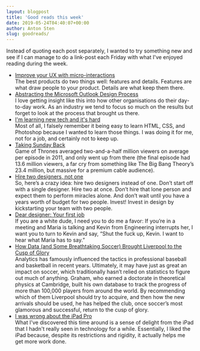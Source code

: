 ```yaml
---
layout: blogpost
title: 'Good reads this week'
date: 2019-05-24T04:40:07+00:00
author: Anton Sten
slug: goodreads/
---
```


Instead of quoting each post separately, I wanted to try something new and see if I can manage to do a link-post each Friday with what I've enjoyed reading during the week.

- [Improve your UX with micro-interactions](https://uxdesign.cc/improve-your-ux-with-micro-interactions-bd152445d8e5)<br />The best products do two things well: features and details. Features are what draw people to your product. Details are what keep them there.
- [Abstracting the Microsoft Outlook Design Process](https://medium.com/microsoft-design/abstracting-the-microsoft-outlook-design-process-ca811ea5053)<br />I love getting insight like this into how other organisations do their day-to-day work. As an industry we tend to focus so much on the results but forget to look at the process that brought us there.
- [I'm learning new tech and it's hard](https://automattic.design/2019/05/22/you-got-this/)<BR />Most of all, I falsely remember it being easy to learn HTML, CSS, and Photoshop because I wanted to learn those things. I was doing it for me, not for a job, and certainly not to keep up.
- [Taking Sunday Back](https://theoutline.com/post/7458/sunday-night-tv-is-over-game-of-thrones-the-sopranos-walking-dead?zd=1&zi=hhwgbfwa)<br />Game of Thrones averaged two-and-a-half million viewers on average per episode in 2011, and only went up from there (the final episode had 13.6 million viewers, a far cry from something like The Big Bang Theory’s 23.4 million, but massive for a premium cable audience).
- [Hire two designers, not one](http://bokardo.com/archives/hire-two-designers-not-one/)<br />So, here’s a crazy idea: hire two designers instead of one. Don’t start off with a single designer. Hire two at once. Don’t hire that lone person and expect them to perform miracles alone. And don’t wait until you have a years worth of budget for two people. Invest! Invest in design by kickstarting your team with two people.
- [Dear designer: Your first job](https://modus.medium.com/how-to-not-suck-at-your-first-design-job-5e8010f3fd7c)<br />If you are a white dude, I need you to do me a favor: If you’re in a meeting and Maria is talking and Kevin from Engineering interrupts her, I want you to turn to Kevin and say, “Shut the fuck up, Kevin. I want to hear what Maria has to say.”
- [How Data (and Some Breathtaking Soccer) Brought Liverpool to the Cusp of Glory](https://www.nytimes.com/2019/05/22/magazine/soccer-data-liverpool.html)<br />Analytics has famously influenced the tactics in professional baseball and basketball in recent years. Ultimately, it may have just as great an impact on soccer, which traditionally hasn’t relied on statistics to figure out much of anything. Graham, who earned a doctorate in theoretical physics at Cambridge, built his own database to track the progress of more than 100,000 players from around the world. By recommending which of them Liverpool should try to acquire, and then how the new arrivals should be used, he has helped the club, once soccer’s most glamorous and successful, return to the cusp of glory.
- [I was wrong about the iPad Pro](https://char.gd/blog/2019/i-was-wrong-about-the-ipad-pro)<br />What I've discovered this time around is a sense of delight from the iPad that I hadn't really seen in technology for a while. Essentially, I liked the iPad because, despite its restrictions and rigidity, it actually helps me get more work done.

